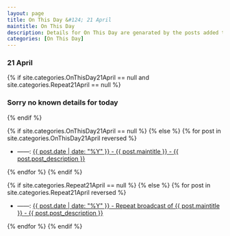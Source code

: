 ```yaml
---
layout: page
title: On This Day &#124; 21 April
maintitle: On This Day
description: Details for On This Day are genarated by the posts added to the website so the content is subject to changes/updates over time.
categories: [On This Day]
---
```


<h3>21 April</h3>

{% if site.categories.OnThisDay21April == null and site.categories.Repeat21April == null %}
  <h3>Sorry no known details for today</h3>
{% endif %}

{% if site.categories.OnThisDay21April == null %}
{% else %}
{% for post in site.categories.OnThisDay21April reversed %}
<ul>
<li> ——: <a href="{{ post.url }}">{{ post.date | date: "%Y" }} - {{ post.maintitle }} - {{ post.post_description }}</a></li>
</ul>
{% endfor %}
{% endif %}

{% if site.categories.Repeat21April == null %}
{% else %}
{% for post in site.categories.Repeat21April reversed %}
<ul>
<li> ——: <a href="{{ post.url }}">{{ post.date | date: "%Y" }} - Repeat broadcast of {{ post.maintitle }} - {{ post.post_description }}</a></li>
</ul>
{% endfor %}
{% endif %}

